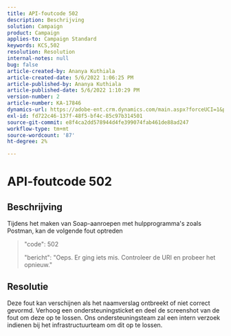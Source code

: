 ```yaml
---
title: API-foutcode 502
description: Beschrijving
solution: Campaign
product: Campaign
applies-to: Campaign Standard
keywords: KCS,502
resolution: Resolution
internal-notes: null
bug: false
article-created-by: Ananya Kuthiala
article-created-date: 5/6/2022 1:06:25 PM
article-published-by: Ananya Kuthiala
article-published-date: 5/6/2022 1:10:29 PM
version-number: 2
article-number: KA-17846
dynamics-url: https://adobe-ent.crm.dynamics.com/main.aspx?forceUCI=1&pagetype=entityrecord&etn=knowledgearticle&id=2a32a951-3dcd-ec11-a7b5-0022480b639b
exl-id: fd722c46-137f-48f5-bf4c-85c97b314501
source-git-commit: e8f4ca2dd578944d4fe399074fab461de88ad247
workflow-type: tm+mt
source-wordcount: '87'
ht-degree: 2%

---
```


# API-foutcode 502

## Beschrijving


Tijdens het maken van Soap-aanroepen met hulpprogramma&#39;s zoals Postman, kan de volgende fout optreden




> &quot;code&quot;: 502
> 
> &quot;bericht&quot;: &quot;Oeps. Er ging iets mis. Controleer de URI en probeer het opnieuw.&quot;





## Resolutie


Deze fout kan verschijnen als het naamverslag ontbreekt of niet correct gevormd. Verhoog een ondersteuningsticket en deel de screenshot van de fout om deze op te lossen. Ons ondersteuningsteam zal een intern verzoek indienen bij het infrastructuurteam om dit op te lossen.
